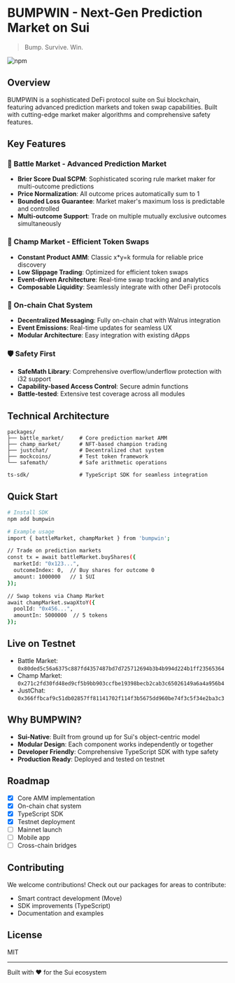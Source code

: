# BUMPWIN - Next-Gen Prediction Market on Sui

> Bump. Survive. Win.

![npm](https://img.shields.io/npm/v/bumpwin)

## Overview

BUMPWIN is a sophisticated DeFi protocol suite on Sui blockchain, featuring advanced prediction markets and token swap capabilities. Built with cutting-edge market maker algorithms and comprehensive safety features.

## Key Features

### 🎯 Battle Market - Advanced Prediction Market
- **Brier Score Dual SCPM**: Sophisticated scoring rule market maker for multi-outcome predictions
- **Price Normalization**: All outcome prices automatically sum to 1
- **Bounded Loss Guarantee**: Market maker's maximum loss is predictable and controlled
- **Multi-outcome Support**: Trade on multiple mutually exclusive outcomes simultaneously

### 💱 Champ Market - Efficient Token Swaps
- **Constant Product AMM**: Classic x*y=k formula for reliable price discovery
- **Low Slippage Trading**: Optimized for efficient token swaps
- **Event-driven Architecture**: Real-time swap tracking and analytics
- **Composable Liquidity**: Seamlessly integrate with other DeFi protocols

### 💬 On-chain Chat System
- **Decentralized Messaging**: Fully on-chain chat with Walrus integration
- **Event Emissions**: Real-time updates for seamless UX
- **Modular Architecture**: Easy integration with existing dApps

### 🛡️ Safety First
- **SafeMath Library**: Comprehensive overflow/underflow protection with i32 support
- **Capability-based Access Control**: Secure admin functions
- **Battle-tested**: Extensive test coverage across all modules

## Technical Architecture

```
packages/
├── battle_market/     # Core prediction market AMM
├── champ_market/      # NFT-based champion trading
├── justchat/          # Decentralized chat system
├── mockcoins/         # Test token framework
└── safemath/          # Safe arithmetic operations

ts-sdk/                # TypeScript SDK for seamless integration
```

## Quick Start

```bash
# Install SDK
npm add bumpwin

# Example usage
import { battleMarket, champMarket } from 'bumpwin';

// Trade on prediction markets
const tx = await battleMarket.buyShares({
  marketId: "0x123...",
  outcomeIndex: 0,  // Buy shares for outcome 0
  amount: 1000000   // 1 SUI
});

// Swap tokens via Champ Market
await champMarket.swapXtoY({
  poolId: "0x456...",
  amountIn: 5000000  // 5 tokens
});
```

## Live on Testnet

- Battle Market: `0x80ded5c56a6375c887fd4357487bd7d725712694b3b4b994d224b1ff23565364`
- Champ Market: `0x271c2fd30fd48ed9cf5b9bb903ccfbe19398becb2cab3c65026149a6a4a956b4`
- JustChat: `0x366ffbcaf9c51db02857ff81141702f114f3b5675dd960be74f3c5f34e2ba3c3`

## Why BUMPWIN?

- **Sui-Native**: Built from ground up for Sui's object-centric model
- **Modular Design**: Each component works independently or together
- **Developer Friendly**: Comprehensive TypeScript SDK with type safety
- **Production Ready**: Deployed and tested on testnet

## Roadmap

- [x] Core AMM implementation
- [x] On-chain chat system
- [x] TypeScript SDK
- [x] Testnet deployment
- [ ] Mainnet launch
- [ ] Mobile app
- [ ] Cross-chain bridges

## Contributing

We welcome contributions! Check out our packages for areas to contribute:
- Smart contract development (Move)
- SDK improvements (TypeScript)
- Documentation and examples

## License

MIT

---

Built with ❤️ for the Sui ecosystem
